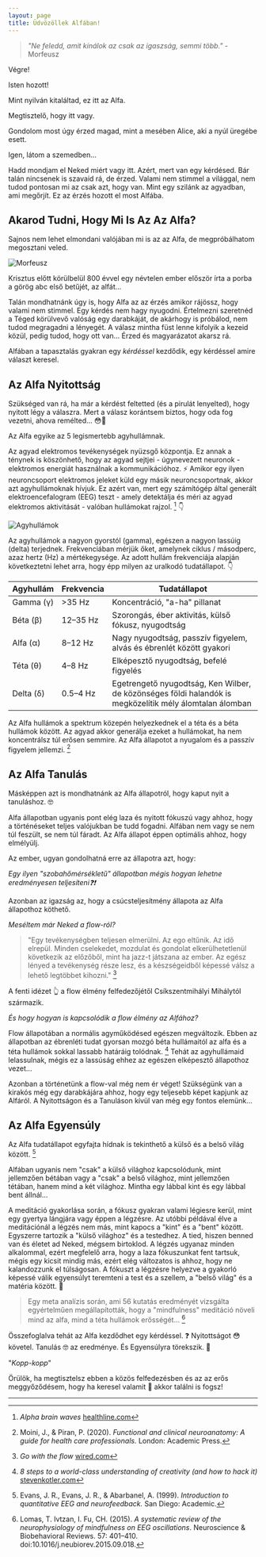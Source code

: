 ```yaml
---
layout: page
title: Üdvözöllek Alfában!
---
```


> *"Ne feledd, amit kínálok az csak az igaszság, semmi több."* - Morfeusz

Végre!

Isten hozott! 

Mint nyilván kitaláltad, ez itt az Alfa.

Megtisztelő, hogy itt vagy. 

Gondolom most úgy érzed magad, mint a mesében Alice, aki a nyúl üregébe esett.

Igen, látom a szemedben... 

Hadd mondjam el Neked miért vagy itt. Azért, mert van egy kérdésed. Bár talán nincsenek is szavaid rá, de érzed. Valami nem stimmel a világgal, nem tudod pontosan mi az csak azt, hogy van. Mint egy szilánk az agyadban, ami megőrjít. Ez az érzés hozott el most Alfába. 

## Akarod Tudni, Hogy Mi Is Az Az Alfa?

Sajnos nem lehet elmondani valójában mi is az az Alfa, de megpróbálhatom megosztani veled.

![Morfeusz](https://alfablog.github.io/assets/img/Morfeusz2.png)

Krisztus előtt körülbelül 800 évvel egy névtelen ember először írta a porba a görög abc első betűjét, az alfát...

Talán mondhatnánk úgy is, hogy Alfa az az érzés amikor rájössz, hogy valami nem stimmel. Egy kérdés nem hagy nyugodni. Értelmezni szeretnéd a Téged körülvevő valóság egy darabkáját, de akárhogy is próbálod, nem tudod megragadni a lényegét. A válasz mintha füst lenne kifolyik a kezeid közül, pedig tudod, hogy ott van... Érzed és magyarázatot akarsz rá.

Alfában a tapasztalás gyakran egy *kérdéssel* kezdődik, egy kérdéssel amire választ keresel.

## Az Alfa Nyitottság

Szükséged van rá, ha már a kérdést feltetted (és a pirulát lenyelted), hogy nyitott légy a válaszra. Mert a válasz korántsem biztos, hogy oda fog vezetni, ahova remélted... 😳🍋

Az Alfa egyike az 5 legismertebb agyhullámnak. 

Az agyad elektromos tevékenységek nyüzsgő központja. Ez annak a ténynek is köszönhető, hogy az agyad sejtjei - úgynevezett neuronok - elektromos energiát használnak a kommunikációhoz. ⚡ Amikor egy ilyen neuroncsoport elektromos jeleket küld egy másik neuroncsoportnak, akkor azt agyhullámoknak hívjuk. Ez azért van, mert egy számítógép által generált elektroencefalogram (EEG) teszt - amely detektálja és méri az agyad elektromos aktivitását - valóban hullámokat rajzol. [^1] 👇

![Agyhullámok](https://alfablog.github.io/assets/img/Agyhullámok4.png)

Az agyhullámok a nagyon gyorstól (gamma), egészen a nagyon lassúig (delta) terjednek. Frekvenciában mérjük őket, amelynek ciklus / másodperc, azaz hertz (Hz) a mértékegysége. Az adott hullám frekvenciája alapján következtetni lehet arra, hogy épp milyen az uralkodó tudatállapot. 👇

Agyhullám        | Frekvencia             | Tudatállapot          
--------------------- | --------------------- | --------------------- 
Gamma (γ)             | >35 Hz                | Koncentráció,  "a-ha" pillanat     
Béta (β)              | 12–35 Hz              | Szorongás, éber aktivitás, külső fókusz, nyugodtság 
Alfa (α)           | 8–12 Hz               | Nagy nyugodtság, passzív figyelem, alvás és ébrenlét között gyakori
Téta (θ)             | 4–8 Hz                | Elképesztő nyugodtság, befelé figyelés
Delta (δ)             | 0.5–4 Hz              | Egetrengető nyugodtság, Ken Wilber, de közönséges földi halandók is megközelítik mély álomtalan álomban

Az Alfa hullámok a spektrum közepén helyezkednek el a téta és a béta hullámok között. Az agyad akkor generálja ezeket a hullámokat, ha nem koncentrálsz túl erősen semmire. Az Alfa állapotot a nyugalom és a passzív figyelem jellemzi. [^2]

## Az Alfa Tanulás

Másképpen azt is mondhatnánk az Alfa állapotról, hogy kaput nyit a tanuláshoz. 🤓

Alfa állapotban ugyanis pont elég laza és nyitott fókuszú vagy ahhoz, hogy a történéseket teljes valójukban be tudd fogadni. Alfában nem vagy se nem túl feszült, se nem túl fáradt. Az Alfa állapot éppen optimális ahhoz, hogy elmélyülj.

Az ember, ugyan gondolhatná erre az állapotra azt, hogy: 

*Egy ilyen "szobahőmérsékletű" állapotban mégis hogyan lehetne eredményesen teljesíteni❓❗* 

Azonban az igazság az, hogy a csúcsteljesítmény állapota az Alfa állapothoz köthető. 

*Meséltem már Neked a flow-ról?*

> "Egy tevékenységben teljesen elmerülni. Az ego eltűnik. Az idő elrepül. Minden cselekedet, mozdulat és gondolat elkerülhetetlenül következik az előzőből, mint ha jazz-t játszana az ember. Az egész lényed a tevékenység része lesz, és a készségeidből képessé válsz a lehető legtöbbet kihozni." [^3] 

A fenti idézet 👆 a flow élmény felfedezőjétől Csíkszentmihályi Mihálytól származik. 

*És hogy hogyan is kapcsolódik a flow élmény az Alfához?*

Flow állapotában a normális agyműködésed egészen megváltozik. Ebben az állapotban az ébrenléti tudat gyorsan mozgó béta hullámaitól az alfa és a téta hullámok sokkal lassabb határáig tolódnak. [^4] Tehát az agyhullámaid lelassulnak, mégis ez a lassúság ehhez az egészen elképesztő állapothoz vezet...

Azonban a történetünk a flow-val még nem ér véget! Szükségünk van a kirakós még egy darabkájára ahhoz, hogy egy teljesebb képet kapjunk az Alfáról. A Nyitottságon és a Tanuláson kívül van még egy fontos elemünk... 

## Az Alfa Egyensúly 

Az Alfa tudatállapot egyfajta hídnak is tekinthető a külső és a belső világ között. [^5] 

Alfában ugyanis nem "csak" a külső világhoz kapcsolódunk, mint jellemzően bétában vagy a "csak" a belső világhoz, mint jellemzően tétában, hanem mind a két világhoz. Mintha egy lábbal kint és egy lábbal bent állnál...

A meditáció gyakorlása során, a fókusz gyakran valami légiesre kerül, mint egy gyertya lángjára vagy éppen a légzésre. Az utóbbi példával élve a meditációnál a légzés nem más, mint kapocs a "kint" és a "bent" között. Egyszerre tartozik a "külső világhoz" és a testedhez. A tied, hiszen benned van és életet ad Neked, mégsem birtoklod. A légzés ugyanaz minden alkalommal, ezért megfelelő arra, hogy a laza fókuszunkat fent tartsuk, mégis egy kicsit mindig más, ezért elég változatos is ahhoz, hogy ne kalandozzunk el túlságosan. A fókuszt a légzésre helyezve a gyakorló képessé válik egyensúlyt teremteni a test és a szellem, a "belső világ" és a matéria között. 👐 

> Egy meta analízis során, ami 56 kutatás eredményét vizsgálta egyértelműen megállapították, hogy a "mindfulness" meditáció növeli mind az alfa, mind a téta hullámok erősségét... [^6]

Összefoglalva tehát az Alfa kezdődhet egy kérdéssel. ❓ Nyitottságot 😳 követel. Tanulás 🤓 az eredménye. És Egyensúlyra törekszik. 👐

"*Kopp-kopp*"

Örülök, ha megtisztelsz ebben a közös felfedezésben és az az erős meggyőződésem, hogy ha keresel valamit 🐇 akkor találni is fogsz!

---

[^1]: *Alpha brain waves* [healthline.com](https://www.healthline.com/health/alpha-brain-waves)
[^2]: Moini, J., &amp; Piran, P. (2020). *Functional and clinical neuroanatomy: A guide for health care professionals.* London: Academic Press.
[^3]: *Go with the flow* [wired.com](https://www.wired.com/1996/09/czik/)
[^4]: *8 steps to a world-class understanding of creativity (and how to hack it)* [stevenkotler.com](https://www.stevenkotler.com/rabbit-hole/8-steps-to-a-world-class-understanding-of-creativity)
[^5]: Evans, J. R., Evans, J. R., &amp; Abarbanel, A. (1999). *Introduction to quantitative EEG and neurofeedback.* San Diego: Academic.
[^6]: Lomas, T. Ivtzan, I. Fu, CH. (2015). *A systematic review of the neurophysiology of mindfulness on EEG oscillations*. Neuroscience & Biobehavioral Reviews. 57: 401–410. doi:10.1016/j.neubiorev.2015.09.018.
